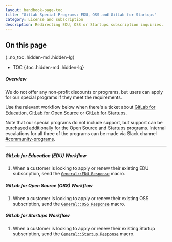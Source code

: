 ```yaml
---
layout: handbook-page-toc
title: "GitLab Special Programs: EDU, OSS and GitLab for Startups"
category: License and subscription
description: Redirecting EDU, OSS or Startups subscription inquiries.
---
```


## On this page
{:.no_toc .hidden-md .hidden-lg}

- TOC
{:toc .hidden-md .hidden-lg}

##### Overview

We do not offer any non-profit discounts or programs, but users can apply for our special programs if they meet the requirements.

Use the relevant workflow below when there's a ticket about [GitLab for Education](https://about.gitlab.com/solutions/education/), [GitLab for Open Source](https://about.gitlab.com/solutions/open-source/) or [GitLab for Startups](https://about.gitlab.com/solutions/startups/).

Note that our special programs do not include support, but support can be purchased additionally for the Open Source and Startups programs. Internal escalations for all three of the programs can be made via Slack channel [#community-programs](https://join.slack.com/share/zt-op8hxhoy-V4TBiVh_r41H6uelJeCPfA).

---

##### GitLab for Education (EDU) Workflow

1. When a customer is looking to apply or renew their existing EDU subscription, send the [`General::EDU Response`](https://gitlab.com/gitlab-com/support/support-ops/zendesk-global/macros/-/blob/master/macros/active/General/EDU%20Response.yaml) macro.

##### GitLab for Open Source (OSS) Workflow

1. When a customer is looking to apply or renew their existing OSS subscription, send the [`General::OSS Response`](https://gitlab.com/gitlab-com/support/support-ops/zendesk-global/macros/-/blob/master/macros/active/General/OSS%20Response.yaml) macro.

##### GitLab for Startups Workflow

1. When a customer is looking to apply or renew their existing Startup subscription, send the [`General::Startup Response`](https://gitlab.com/gitlab-com/support/support-ops/zendesk-global/macros/-/blob/master/macros/active/General/Startup%20Response.yaml) macro.
